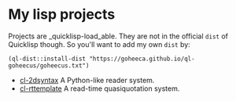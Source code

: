 # My lisp projects

Projects are _quicklisp-load_able. They are not in the official `dist` of Quicklisp though. So you'll want to add my own `dist` by:

```
(ql-dist::install-dist "https://goheeca.github.io/ql-goheecus/goheecus.txt")
```

* [cl-2dsyntax](https://goheeca.github.io/ql-goheecus/lisp/cl-2dsyntax/) A Python-like reader system.
* [cl-rttemplate](https://goheeca.github.io/ql-goheecus/lisp/cl-rttemplate/) A read-time quasiquotation system.

